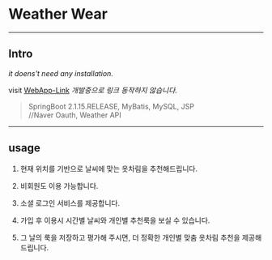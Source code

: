 # Weather Wear
----
## Intro
*it doens't need any installation.*

visit [WebApp-Link](https://www.naver.com/)
*개발중으로 링크 동작하지 않습니다.*
 

> SpringBoot 2.1.15.RELEASE, MyBatis, MySQL, JSP  
  //Naver Oauth, Weather API

----
## usage
1. 현재 위치를 기반으로 날씨에 맞는 옷차림을 추천해드립니다. 

2. 비회원도 이용 가능합니다.       

3. 소셜 로그인 서비스를 제공합니다.  

4. 가입 후 이용시 시간별 날씨와 개인별 추천룩을 보실 수 있습니다.

4. 그 날의 룩을 저장하고 평가해 주시면, 더 정확한 개인별 맞춤 옷차림 추천을 제공해드립니다.
